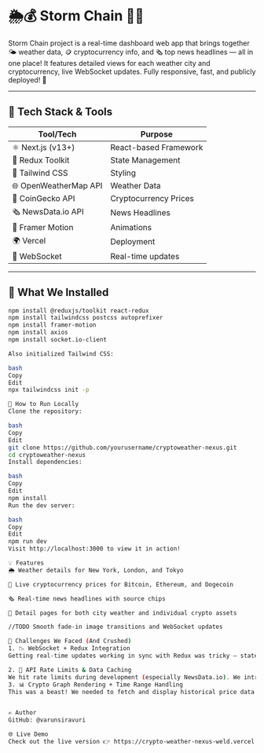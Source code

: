 # 🌦️💰 Storm Chain 📡📰

Storm Chain project is a real-time dashboard web app that brings together 🌤️ weather data, 🪙 cryptocurrency info, and 🗞️ top news headlines — all in one place! It features detailed views for each weather city and cryptocurrency, live WebSocket updates. Fully responsive, fast, and publicly deployed! 🚀

---

## 🧰 Tech Stack & Tools

| Tool/Tech            | Purpose                          |
|----------------------|----------------------------------|
| ⚛️ Next.js (v13+)     | React-based Framework           |
| 🧠 Redux Toolkit      | State Management                |
| 🎨 Tailwind CSS       | Styling                         |
| 🌐 OpenWeatherMap API | Weather Data                    |
| 💸 CoinGecko API      | Cryptocurrency Prices           |
| 🗞️ NewsData.io API    | News Headlines                  |
| 🌈 Framer Motion      | Animations                      |
| 🌍 Vercel             | Deployment                   |
| 🔌 WebSocket          | Real-time updates               |

---

## 🧪 What We Installed

```bash
npm install @reduxjs/toolkit react-redux
npm install tailwindcss postcss autoprefixer
npm install framer-motion
npm install axios
npm install socket.io-client

Also initialized Tailwind CSS:

bash
Copy
Edit
npx tailwindcss init -p

🚀 How to Run Locally
Clone the repository:

bash
Copy
Edit
git clone https://github.com/yourusername/cryptoweather-nexus.git
cd cryptoweather-nexus
Install dependencies:

bash
Copy
Edit
npm install
Run the dev server:

bash
Copy
Edit
npm run dev
Visit http://localhost:3000 to view it in action!

💡 Features
🌦️ Weather details for New York, London, and Tokyo

💸 Live cryptocurrency prices for Bitcoin, Ethereum, and Dogecoin

🗞️ Real-time news headlines with source chips

🎯 Detail pages for both city weather and individual crypto assets

//TODO Smooth fade-in image transitions and WebSocket updates

😤 Challenges We Faced (And Crushed)
1. 📉 WebSocket + Redux Integration
Getting real-time updates working in sync with Redux was tricky — state conflicts and re-renders were breaking the UI. We eventually set up a clean middleware-like layer to handle socket events smoothly. 💪

2. 🔀 API Rate Limits & Data Caching
We hit rate limits during development (especially NewsData.io). We introduced caching strategies and debounced calls to avoid over-fetching.
3. 📊 Crypto Graph Rendering + Time Range Handling
This was a beast! We needed to fetch and display historical price data dynamically based on user-selected time ranges (1D, 1W, 1M). The tricky part? Re-rendering the graph **without flickers**, managing loading states, and syncing the Redux state with the chart data. After trial-and-error with multiple render conditions and refactoring the chart component to handle updates reactively, we nailed it! 🚀📈


✍️ Author
GitHub: @varunsiravuri

🌐 Live Demo
Check out the live version 👉 https://crypto-weather-nexus-weld.vercel.app




